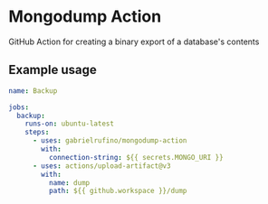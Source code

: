 # Mongodump Action

GitHub Action for creating a binary export of a database's contents

## Example usage

```yml
name: Backup

jobs:
  backup:
    runs-on: ubuntu-latest
    steps:
      - uses: gabrielrufino/mongodump-action
        with:
          connection-string: ${{ secrets.MONGO_URI }}
      - uses: actions/upload-artifact@v3
        with:
          name: dump
          path: ${{ github.workspace }}/dump
```
